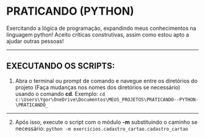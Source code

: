 # PRATICANDO (PYTHON)
Exercitando a lógica de programação, expandindo meus conhecimentos na linguagem python!
Aceito críticas construtivas, assim como estou apto a ajudar outras pessoas!

---
## EXECUTANDO OS SCRIPTS:
1. Abra o terminal ou prompt de comando e navegue entre os diretórios do projeto (Faça mudanças nos nomes dos diretórios se necessário) usando o comando **cd**. Exemplo:
`cd c:\Users\Ygor\OneDrive\Documentos\MEUS_PROJETOS\PRATICANDO--PYTHON-\PRATICANDO_`

---
2. Após isso, execute o script com o módulo **-m** substituindo o caminho se necessário:
`python -m exercicios.cadastro_cartao.cadastro_cartao`
